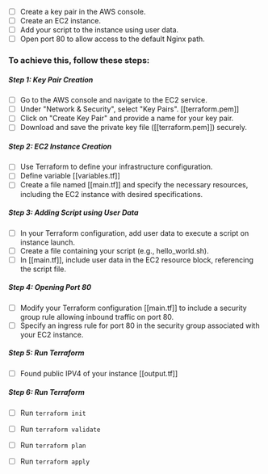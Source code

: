 - [ ] Create a key pair in the AWS console.
- [ ] Create an EC2 instance.
- [ ] Add your script to the instance using user data.
- [ ] Open port 80 to allow access to the default Nginx path.
### To achieve this, follow these steps:

##### Step 1: Key Pair Creation 
- [ ] Go to the AWS console and navigate to the EC2 service.
- [ ] Under "Network & Security", select "Key Pairs". [[terraform.pem]]
- [ ] Click on "Create Key Pair" and provide a name for your key pair. 
- [ ] Download and save the private key file ([[terraform.pem]]) securely. 
##### Step 2: EC2 Instance Creation 
- [ ] Use Terraform to define your infrastructure configuration.
- [ ] Define variable [[variables.tf]]  
- [ ] Create a file named [[main.tf]] and specify the necessary resources, including the EC2 instance with desired specifications. 
##### Step 3: Adding Script using User Data 
- [ ] In your Terraform configuration, add user data to execute a script on instance launch. 
- [ ] Create a file containing your script (e.g., hello_world.sh).
- [ ] In [[main.tf]], include user data in the EC2 resource block, referencing the script file.
##### Step 4: Opening Port 80
- [ ] Modify your Terraform configuration [[main.tf]] to include a security group rule allowing inbound traffic on port 80. 
- [ ] Specify an ingress rule for port 80 in the security group associated with your EC2 instance.
#####  Step 5: Run Terraform
- [ ] Found public IPV4 of your instance [[output.tf]]
#####  Step 6: Run Terraform

- [ ]  Run `terraform init` 
- [ ] Run ``` terraform validate ```
- [ ] Run ``` terraform plan ``` 
- [ ] Run `terraform apply` 


